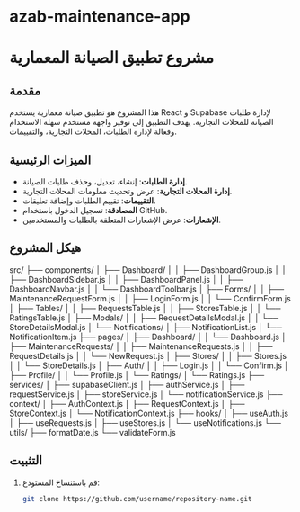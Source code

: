 # azab-maintenance-app

# مشروع تطبيق الصيانة المعمارية

## مقدمة
هذا المشروع هو تطبيق صيانة معمارية يستخدم React و Supabase لإدارة طلبات الصيانة للمحلات التجارية. يهدف التطبيق إلى توفير واجهة مستخدم سهلة الاستخدام وفعالة لإدارة الطلبات، المحلات التجارية، والتقييمات.

## الميزات الرئيسية
- **إدارة الطلبات**: إنشاء، تعديل، وحذف طلبات الصيانة.
- **إدارة المحلات التجارية**: عرض وتحديث معلومات المحلات التجارية.
- **التقييمات**: تقييم الطلبات وإضافة تعليقات.
- **المصادقة**: تسجيل الدخول باستخدام GitHub.
- **الإشعارات**: عرض الإشعارات المتعلقة بالطلبات والمستخدمين.

## هيكل المشروع


src/ ├── components/ │ ├── Dashboard/ │ │ ├── DashboardGroup.js │ │ ├── DashboardSidebar.js │ │ ├── DashboardPanel.js │ │ ├── DashboardNavbar.js │ │ └── DashboardToolbar.js │ ├── Forms/ │ │ ├── MaintenanceRequestForm.js │ │ ├── LoginForm.js │ │ └── ConfirmForm.js │ ├── Tables/ │ │ ├── RequestsTable.js │ │ ├── StoresTable.js │ │ └── RatingsTable.js │ ├── Modals/ │ │ ├── RequestDetailsModal.js │ │ └── StoreDetailsModal.js │ └── Notifications/ │ ├── NotificationList.js │ └── NotificationItem.js ├── pages/ │ ├── Dashboard/ │ │ └── Dashboard.js │ ├── MaintenanceRequests/ │ │ ├── MaintenanceRequests.js │ │ ├── RequestDetails.js │ │ └── NewRequest.js │ ├── Stores/ │ │ ├── Stores.js │ │ └── StoreDetails.js │ ├── Auth/ │ │ ├── Login.js │ │ └── Confirm.js │ ├── Profile/ │ │ └── Profile.js │ └── Ratings/ │ └── Ratings.js ├── services/ │ ├── supabaseClient.js │ ├── authService.js │ ├── requestService.js │ ├── storeService.js │ └── notificationService.js ├── context/ │ ├── AuthContext.js │ ├── RequestContext.js │ ├── StoreContext.js │ └── NotificationContext.js ├── hooks/ │ ├── useAuth.js │ ├── useRequests.js │ ├── useStores.js │ └── useNotifications.js └── utils/ ├── formatDate.js └── validateForm.js


## التثبيت
1. قم باستنساخ المستودع:
   ```bash
   git clone https://github.com/username/repository-name.git
